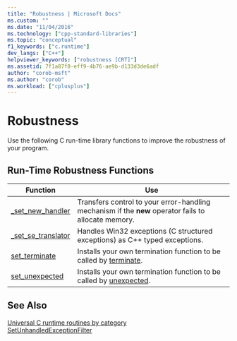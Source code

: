 ```yaml
---
title: "Robustness | Microsoft Docs"
ms.custom: ""
ms.date: "11/04/2016"
ms.technology: ["cpp-standard-libraries"]
ms.topic: "conceptual"
f1_keywords: ["c.runtime"]
dev_langs: ["C++"]
helpviewer_keywords: ["robustness [CRT]"]
ms.assetid: 7f1a87f8-eff9-4b76-ae9b-d133d3de6adf
author: "corob-msft"
ms.author: "corob"
ms.workload: ["cplusplus"]
---
```

# Robustness

Use the following C run-time library functions to improve the robustness of your program.

## Run-Time Robustness Functions

|Function|Use|
|--------------|---------|
|[_set_new_handler](../c-runtime-library/reference/set-new-handler.md)|Transfers control to your error-handling mechanism if the **new** operator fails to allocate memory.|
|[_set_se_translator](../c-runtime-library/reference/set-se-translator.md)|Handles Win32 exceptions (C structured exceptions) as C++ typed exceptions.|
|[set_terminate](../c-runtime-library/reference/set-terminate-crt.md)|Installs your own termination function to be called by [terminate](../c-runtime-library/reference/terminate-crt.md).|
|[set_unexpected](../c-runtime-library/reference/set-unexpected-crt.md)|Installs your own termination function to be called by [unexpected](../c-runtime-library/reference/unexpected-crt.md).|

## See Also

[Universal C runtime routines by category](../c-runtime-library/run-time-routines-by-category.md)<br/>
[SetUnhandledExceptionFilter](https://msdn.microsoft.com/library/windows/desktop/ms680634.aspx)<br/>
